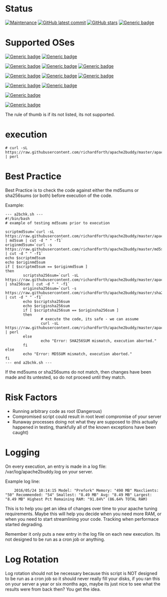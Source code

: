 # Status
[![Maintenance](https://img.shields.io/badge/Maintained%3F-yes-green.svg)](https://GitHub.com/richardforth/apache2buddy/graphs/commit-activity) [![GitHub latest commit](https://badgen.net/github/last-commit/richardforth/apache2buddy)](https://GitHub.com/richardforth/apache2buddy/commit/) [![GitHub stars](https://badgen.net/github/stars/richardforth/apache2buddy)](https://GitHub.com/richardforth/apache2buddy/stargazers/) [![Generic badge](https://img.shields.io/badge/Tests-Failing%20Amazon%20Linux-red.svg)](https://shields.io/)

# Supported OSes

[![Generic badge](https://img.shields.io/badge/Centos%207-Passing-Green.svg)](https://shields.io/) [![Generic badge](https://img.shields.io/badge/Scientific%207-Passing-Green.svg)](https://shields.io/)

[![Generic badge](https://img.shields.io/badge/Centos%208-Deprecated-yellow.svg)](https://shields.io/)  [![Generic badge](https://img.shields.io/badge/Rocky%20Linux%208-Passing-Green.svg)](https://shields.io/) [![Generic badge](https://img.shields.io/badge/AlmaLinux%208-Passing-Green.svg)](https://shields.io/)

[![Generic badge](https://img.shields.io/badge/Debian%209-Passing:%20EOL%20DATE%20June%2030%202022-yellow.svg)](https://shields.io/) [![Generic badge](https://img.shields.io/badge/Debian%2010-Passing-Green.svg)](https://shields.io/) [![Generic badge](https://img.shields.io/badge/Debian%2011-Pending-yellow.svg)](https://shields.io/)

[![Generic badge](https://img.shields.io/badge/Ubuntu%2018.04-Passing-Green.svg)](https://shields.io/) [![Generic badge](https://img.shields.io/badge/Ubuntu%2020.04-Passing-Green.svg)](https://shields.io/)

[![Generic badge](https://img.shields.io/badge/Amazon%20Linux%202-Pending-red.svg)](https://shields.io/)

[![Generic badge](https://img.shields.io/badge/SLES%2012-Unable%20To%20Test%20%20Need%%20Testers-red.svg)](https://shields.io/)


The rule of thumb is if its not listed, its not supported.

# execution

	# curl -sL https://raw.githubusercontent.com/richardforth/apache2buddy/master/apache2buddy.pl | perl


# Best Practice
        
Best Practice is to check the code against either the md5sums or sha256sums (or both) before execution of the code.

Example:

	--- a2bchk.sh ---
	#!/bin/bash
	# example of testing md5sums prior to execution
	
	scriptmd5sum=`curl -sL https://raw.githubusercontent.com/richardforth/apache2buddy/master/apache2buddy.pl | md5sum | cut -d " " -f1`
	originmd5sum=`curl -s https://raw.githubusercontent.com/richardforth/apache2buddy/master/md5sums.txt | cut -d " " -f1`
	echo $scriptmd5sum
	echo $originmd5sum
	if [ $scriptmd5sum == $originmd5sum ]
	then
	        scriptsha256sum=`curl -sL https://raw.githubusercontent.com/richardforth/apache2buddy/master/apache2buddy.pl | sha256sum | cut -d " " -f1`
	        originsha256sum=`curl -s https://raw.githubusercontent.com/richardforth/apache2buddy/master/sha256sums.txt | cut -d " " -f1`
	        echo $scriptsha256sum
	        echo $originsha256sum
	        if [ $scriptsha256sum == $originsha256sum ]
	        then
	                # execute the code, its safe - we can assume
	                curl -sL https://raw.githubusercontent.com/richardforth/apache2buddy/master/apache2buddy.pl | perl
	        else
	                echo "Error: SHA256SUM mismatch, execution aborted."
	        fi
	else
	        echo "Error: MD5SUM mismatch, execution aborted."
	fi
	--- end a2bchk.sh ---

If the md5sums or sha256sums do not match, then changes have been made and its untested, so do not proceed until they match.

# Risk Factors

- Running arbitrary code as root (Dangerous)
- Compromised script could result in root level compromise of your server
- Runaway processes doing not what they are supposed to (this actually happened in testing, thankfully all of the known exceptions have been caught)


# Logging

On every execution, an entry is made in a log file: /var/log/apache2buddy.log on your server.

Example log line:

        2016/05/24 10:14:15 Model: "Prefork" Memory: "490 MB" Maxclients: "50" Recommended: "54" Smallest: "8.49 MB" Avg: "8.49 MB" Largest: "8.49 MB" Highest Pct Remaining RAM: "91.84%" (86.64% TOTAL RAM)


This is to help you get an idea of changes over time to your apache tuning requirements. Maybe this will help you decide when you need more RAM, or when you need to start streamlining your code. Tracking when performace started degrading.

Remember it only puts a new entry in the log file on each new execution. Its not designed to be run as a cron job or anything.

# Log Rotation

Log rotation should not be necessary because this script is NOT designed to be run as a cron job so it should never really fill your disks, if you ran this on your server a year or six months ago, maybe its just nice to see what the results were from back then? You get the idea.


